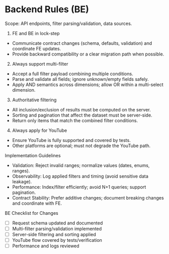 # Backend Rules (BE)

Scope: API endpoints, filter parsing/validation, data sources.

1) FE and BE in lock-step
- Communicate contract changes (schema, defaults, validation) and coordinate FE updates.
- Provide backward compatibility or a clear migration path when possible.

2) Always support multi-filter
- Accept a full filter payload combining multiple conditions.
- Parse and validate all fields; ignore unknown/empty fields safely.
- Apply AND semantics across dimensions; allow OR within a multi-select dimension.

3) Authoritative filtering
- All inclusion/exclusion of results must be computed on the server.
- Sorting and pagination that affect the dataset must be server-side.
- Return only items that match the combined filter conditions.

4) Always apply for YouTube
- Ensure YouTube is fully supported and covered by tests.
- Other platforms are optional; must not degrade the YouTube path.

Implementation Guidelines
- Validation: Reject invalid ranges; normalize values (dates, enums, ranges).
- Observability: Log applied filters and timing (avoid sensitive data leakage).
- Performance: Index/filter efficiently; avoid N+1 queries; support pagination.
- Contract Stability: Prefer additive changes; document breaking changes and coordinate with FE.

BE Checklist for Changes
- [ ] Request schema updated and documented
- [ ] Multi-filter parsing/validation implemented
- [ ] Server-side filtering and sorting applied
- [ ] YouTube flow covered by tests/verification
- [ ] Performance and logs reviewed